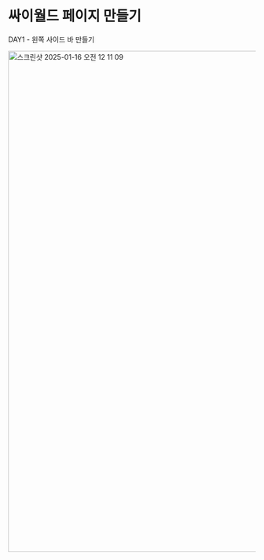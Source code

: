 
# 싸이월드 페이지 만들기
DAY1 - 왼쪽 사이드 바 만들기

<img width="1021" alt="스크린샷 2025-01-16 오전 12 11 09" src="https://github.com/user-attachments/assets/ecc1ef3d-6586-4feb-9567-3e980a13c482" />
